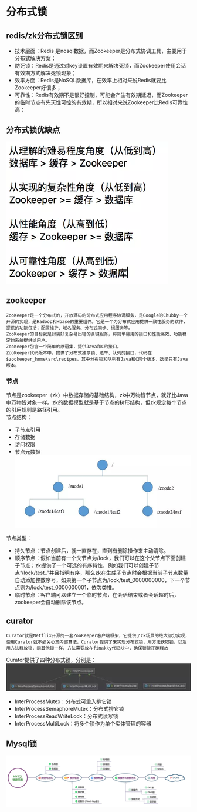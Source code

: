 # 分布式锁

## redis/zk分布式锁区别
* 技术层面：Redis 是nosql数据，而Zookeeper是分布式协调工具，主要用于分布式解决方案；
* 防死锁：Redis是通过对key设置有效期来解决死锁，而Zookeeper使用会话有效期方式解决死锁现象；
* 效率方面：Redis是NoSQL数据库，在效率上相对来说Redis就要比Zookeeper好很多；
* 可靠性：Redis有效期不是很好控制，可能会产生有效期延迟，而Zookeeper的临时节点有先天性可控的有效期，所以相对来说Zookeeper比Redis可靠性高；

## 分布式锁优缺点
![avatar](./imgs/sort_.png) 


## zookeeper
    ZooKeeper是一个分布式的，开放源码的分布式应用程序协调服务，是Google的Chubby一个开源的实现，是Hadoop和Hbase的重要组件。它是一个为分布式应用提供一致性服务的软件，提供的功能包括：配置维护、域名服务、分布式同步、组服务等。  
    ZooKeeper的目标就是封装好复杂易出错的关键服务，将简单易用的接口和性能高效、功能稳定的系统提供给用户。  
    ZooKeeper包含一个简单的原语集，提供Java和C的接口。  
    ZooKeeper代码版本中，提供了分布式独享锁、选举、队列的接口，代码在$zookeeper_home\src\recipes。其中分布锁和队列有Java和C两个版本，选举只有Java版本。
### 节点
节点是zookeeper（zk）中数据存储的基础结构，zk中万物皆节点，就好比Java中万物皆对象一样。zk的数据模型就是基于节点的树形结构，但zk规定每个节点的引用规则是路径引用。  
节点结构：  
* 子节点引用
* 存储数据
* 访问权限
* 节点元数据
![avatar](./imgs/zookeeper.png) 
 
节点类型：  
* 持久节点：节点创建后，就一直存在，直到有删除操作来主动清除。
* 顺序节点：假如当前有一个父节点为/lock，我们可以在这个父节点下面创建子节点；zk提供了一个可选的有序特性，例如我们可以创建子节点“/lock/test_”并且指明有序，那么zk在生成子节点时会根据当前子节点数量自动添加整数序号，如果第一个子节点为/lock/test_0000000000，下一个节点则为/lock/test_0000000001，依次类推。
* 临时节点：客户端可以建立一个临时节点，在会话结束或者会话超时后，zookeeper会自动删除该节点。

## curator
    Curator就是Netflix开源的一套ZooKeeper客户端框架，它提供了zk场景的绝大部分实现，使用Curator就不必关心其内部算法，Curator提供了来实现分布式锁，用方法获取锁，以及用方法释放锁，同其他锁一样，方法需要放在finakky代码块中，确保锁能正确释放  

Curator提供了四种分布式锁，分别是：  
![avatar](./imgs/curatorlock.png)  
* InterProcessMutex：分布式可重入排它锁
* InterProcessSemaphoreMutex：分布式排它锁
* InterProcessReadWriteLock：分布式读写锁
* InterProcessMultiLock：将多个锁作为单个实体管理的容器

## Mysql锁
![avatar](./imgs/mysqllock.png)